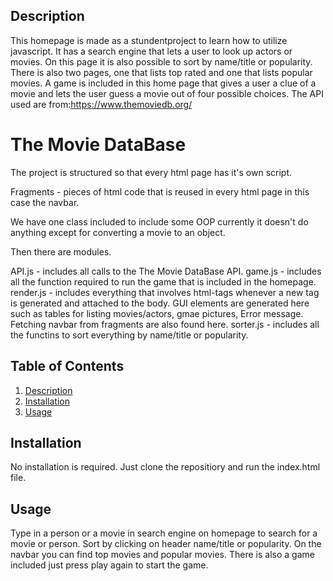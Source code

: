 ## Description
This homepage is made as a stundentproject to learn how to utilize javascript. It has a search engine that lets a user to look up actors or movies. On this page it is also possible to sort by name/title or popularity. There is also two pages, one that lists top rated and one that lists popular movies. A game is included in this home page that gives a user a clue of a movie and lets the user guess a movie out of four possible choices. 
The API used are from:https://www.themoviedb.org/

# The Movie DataBase
The project is structured so that every html page has it's own script. 

Fragments -   pieces of html code that is reused in every html page in this case the navbar. 

We have one class included to include some OOP currently it doesn't do anything except for converting a movie to an object. 

Then there are modules. 

API.js - includes all calls to the The Movie DataBase API. 
game.js - includes all the function required to run the game that is included in the homepage. render.js - includes everything that involves html-tags whenever a new tag is generated and attached to the body. GUI elements are generated here such as tables for listing movies/actors, gmae pictures, Error message. Fetching navbar from fragments are also found here.
sorter.js - includes all the functins to sort everything by name/title or popularity. 

## Table of Contents
1. [Description](#description)
2. [Installation](#installation)
3. [Usage](#usage)



## Installation
No installation is required. Just clone the repositiory and run the index.html file. 

## Usage
Type in a person or a movie in search engine on homepage to search for a movie or person. Sort by clicking on header name/title or popularity. On the navbar you can find top movies and popular movies. There is also a game included just press play again to start the game. 